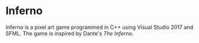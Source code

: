 # Inferno
Inferno is a pixel art game programmed in C++ using Visual Studio 2017 and SFML. The game is inspired by Dante's *The Inferno*.
